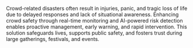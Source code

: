Crowd-related disasters often result in injuries, panic, and tragic loss of life due to delayed responses and lack of situational awareness. Enhancing crowd safety through real-time monitoring and AI-powered risk detection enables proactive management, early warning, and rapid intervention. This solution safeguards lives, supports public safety, and fosters trust during large gatherings, festivals, and events.
